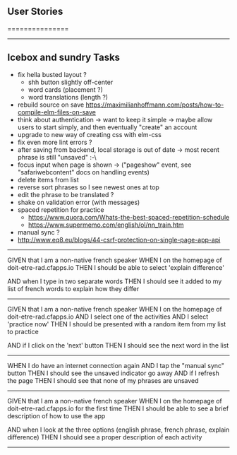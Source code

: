 ## User Stories
===============

---------------------------
**Icebox and sundry Tasks**
---------------------------
* fix hella busted layout ?
  - shh button slightly off-center
  - word cards (placement ?)
  - word translations (length ?)
* rebuild source on save https://maximilianhoffmann.com/posts/how-to-compile-elm-files-on-save
* think about authentication
  -> want to keep it simple
  -> maybe allow users to start simply, and then eventually "create" an account
* upgrade to new way of creating css with elm-css
* fix even more lint errors ?
* after saving from backend, local storage is out of date
  -> most recent phrase is still "unsaved" :-\
* focus input when page is shown
  -> ("pageshow" event, see "safariwebcontent" docs on handling events)
* delete items from list
* reverse sort phrases so I see newest ones at top
* edit the phrase to be translated ?
* shake on validation error (with messages)
* spaced repetition for practice
  - https://www.quora.com/Whats-the-best-spaced-repetition-schedule
  - https://www.supermemo.com/english/ol/nn_train.htm
* manual sync ?
* http://www.eq8.eu/blogs/44-csrf-protection-on-single-page-app-api

-----

GIVEN that I am a non-native french speaker
WHEN I on the homepage of doit-etre-rad.cfapps.io
THEN I should be able to select 'explain difference'

AND when I type in two separate words
THEN I should see it added to my list of french words to explain how they differ

-----

GIVEN that I am a non-native french speaker
WHEN I on the homepage of doit-etre-rad.cfapps.io
AND I select one of the activities
AND I select 'practice now'
THEN I should be presented with a random item from my list to practice

AND if I click on the 'next' button
THEN I should see the next word in the list

-----

WHEN I do have an internet connection again
AND I tap the "manual sync" button
THEN I should see the unsaved indicator go away
AND if I refresh the page
THEN I should see that none of my phrases are unsaved

-----

GIVEN that I am a non-native french speaker
WHEN I on the homepage of doit-etre-rad.cfapps.io for the first time
THEN I should be able to see a brief description of how to use the app

AND when I look at the three options (english phrase, french phrase, explain difference)
THEN I should see a proper description of each activity

-----
